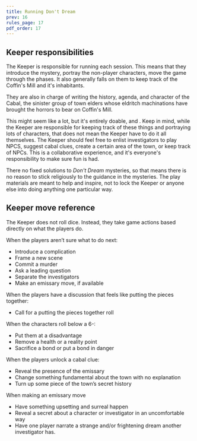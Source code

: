 ```yaml
---
title: Running Don't Dream
prev: 16
rules_page: 17
pdf_order: 17
---
```


## Keeper responsibilities

The Keeper is responsible for running each session. This means that they introduce the mystery, portray the non-player characters, move the game through the phases. It also generally falls on them to keep track of the Coffin's Mill and it's inhabitants.

They are also in charge of writing the history, agenda, and character of the Cabal, the sinister group of town elders whose eldritch machinations have brought the horrors to bear on Coffin's Mill.

This might seem like a lot, but it's entirely doable, and . Keep in mind, while the Keeper are responsible for keeping track of these things and portraying lots of characters, that does not mean the Keeper have to do it all themselves. The Keeper should feel free to enlist investigators to play NPCS, suggest cabal clues, create a certain area of the town, or keep track of NPCs. This is a collaborative experience, and it's everyone's responsibility to make sure fun is had.

There no fixed solutions to _Don't Dream_ mysteries, so that means there is no reason to stick religiously to the guidance in the mysteries. The play materials are meant to help and inspire, not to lock the Keeper or anyone else into doing anything one particular way.

## Keeper move reference

The Keeper does not roll dice. Instead, they take game actions based directly on what the players do.

When the players aren’t sure what to do next:

- Introduce a complication
- Frame a new scene
- Commit a murder
- Ask a leading question
- Separate the investigators
- Make an emissary move, if available

When the players have a discussion that feels like putting the pieces together:

- Call for a putting the pieces together roll

When the characters roll below a 6-:

- Put them at a disadvantage
- Remove a health or a reality point
- Sacrifice a bond or put a bond in danger

When the players unlock a cabal clue:

- Reveal the presence of the emissary
- Change something fundamental about the town with no explanation
- Turn up some piece of the town’s secret history

When making an emissary move

- Have something upsetting and surreal happen
- Reveal a secret about a character or investigator in an uncomfortable way
- Have one player narrate a strange and/or frightening dream another investigator has.
